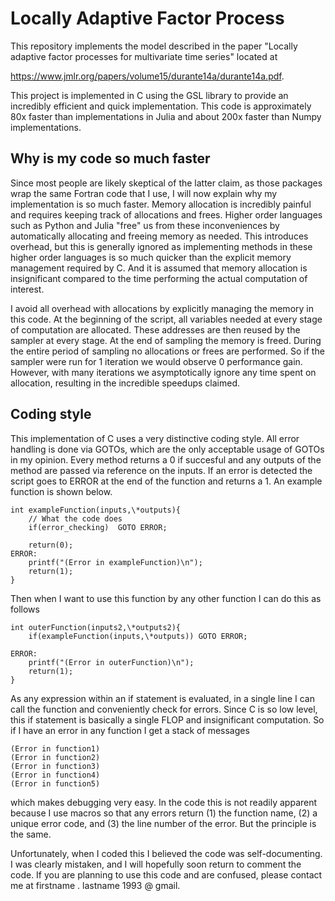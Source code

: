 # Locally Adaptive Factor Process

This repository implements the model described in the paper
"Locally adaptive factor processes for multivariate time series" located at

https://www.jmlr.org/papers/volume15/durante14a/durante14a.pdf.

This project is implemented in C using the GSL library to provide an 
incredibly efficient and quick implementation. This code is approximately
80x faster than implementations in Julia and about 200x faster than Numpy
implementations. 


## Why is my code so much faster

Since most people are likely skeptical of the latter claim, as those 
packages wrap the same Fortran code that I use, I will now explain why 
my implementation is so much faster. Memory allocation is incredibly painful
and requires keeping track of allocations and frees. Higher order languages
such as Python and Julia "free" us from these inconveniences by 
automatically allocating and freeing memory as needed. This introduces 
overhead, but this is generally ignored as implementing methods in these 
higher order languages is so much quicker than the explicit memory 
management required by C. And it is assumed that memory allocation is 
insignificant compared to the time performing the actual computation of 
interest.

I avoid all overhead with allocations by explicitly managing the memory
in this code. At the beginning of the script, all variables needed at 
every stage of computation are allocated. These addresses are then reused 
by the sampler at every stage. At the end of sampling the memory is freed.
During the entire period of sampling no allocations or frees are 
performed. So if the sampler were run for 1 iteration we would observe 0 
performance gain. However, with many iterations we asymptotically ignore 
any time spent on allocation, resulting in the incredible speedups claimed.

## Coding style

This implementation of C uses a very distinctive coding style. All error 
handling is done via GOTOs, which are the only acceptable usage of GOTOs 
in my opinion. Every method returns a 0 if succesful and any outputs of 
the method are passed via reference on the inputs. If an error is detected
the script goes to ERROR at the end of the function and returns a 1. An 
example function is shown below.

```
int exampleFunction(inputs,\*outputs){
    // What the code does
    if(error_checking)  GOTO ERROR;

    return(0);
ERROR:
    printf("(Error in exampleFunction)\n");
    return(1);
}
```

Then when I want to use this function by any other function I can do this 
as follows

```
int outerFunction(inputs2,\*outputs2){
    if(exampleFunction(inputs,\*outputs)) GOTO ERROR;

ERROR:
    printf("(Error in outerFunction)\n");
    return(1);
}
```

As any expression within an if statement is evaluated, in a single line I 
can call the function and conveniently check for errors. Since C is so low
level, this if statement is basically a single FLOP and insignificant 
computation. So if I have an error in any function I get a stack of 
messages 
```
(Error in function1)
(Error in function2)
(Error in function3)
(Error in function4)
(Error in function5)
```
which makes debugging very easy. In the code this is not readily apparent 
because I use macros so that any errors return (1) the function name, (2)
a unique error code, and (3) the line number of the error. But the principle
is the same.

Unfortunately, when I coded this I believed the code was self-documenting.
I was clearly mistaken, and I will hopefully soon return to comment the 
code. If you are planning to use this code and are confused, please 
contact me at firstname . lastname 1993 @ gmail.


